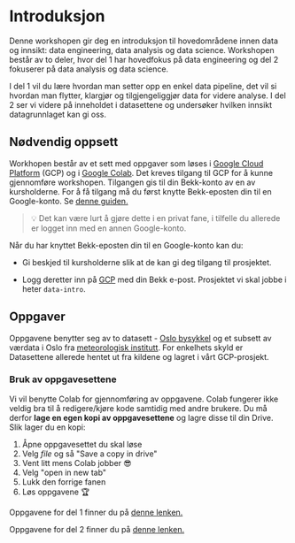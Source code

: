 # Introduksjon

Denne workshopen gir deg en introduksjon til hovedområdene innen data og innsikt: data engineering, data analysis og data science. Workshopen består av to deler, hvor del 1 har hovedfokus på data engineering og del 2 fokuserer på data analysis og data science.

I del 1 vil du lære hvordan man setter opp en enkel data pipeline, det vil si hvordan man flytter, klargjør og tilgjengeliggjør data for videre analyse. I del 2 ser vi videre på inneholdet i datasettene og undersøker hvilken innsikt datagrunnlaget kan gi oss.

## Nødvendig oppsett

Workhopen består av et sett med oppgaver som løses i [Google Cloud Platform](https://console.cloud.google.com) (GCP) og i [Google Colab](https://colab.research.google.com/). Det kreves tilgang til GCP for å kunne gjennomføre workshopen. Tilgangen gis til din Bekk-konto av en av kursholderne. For å få tilgang må du først knytte Bekk-eposten din til en Google-konto. Se [denne guiden.](https://support.google.com/accounts/answer/27441?hl=en#existingemail)

> 💡 Det kan være lurt å gjøre dette i en privat fane, i tilfelle du allerede er logget inn med en annen Google-konto.

Når du har knyttet Bekk-eposten din til en Google-konto kan du:

-   Gi beskjed til kursholderne slik at de kan gi deg tilgang til prosjektet.

-   Logg deretter inn på [GCP](https://console.cloud.google.com/) med din Bekk e-post. Prosjektet vi skal jobbe i heter `data-intro`.

## Oppgaver

Oppgavene benytter seg av to datasett - [Oslo bysykkel](https://oslobysykkel.no/apne-data/historisk) og et subsett av værdata i Oslo fra [meteorologisk institutt](https://frost.met.no/index.html). For enkelhets skyld er Datasettene allerede hentet ut fra kildene og lagret i vårt GCP-prosjekt.

### Bruk av oppgavesettene

Vi vil benytte Colab for gjennomføring av oppgavene. Colab fungerer ikke veldig bra til å redigere/kjøre kode samtidig med andre brukere. Du må derfor **lage en egen kopi av oppgavesettene** og lagre disse til din Drive. Slik lager du en kopi:

1. Åpne oppgavesettet du skal løse
2. Velg _file_ og så "Save a copy in drive"
3. Vent litt mens Colab jobber 😎
4. Velg "open in new tab"
5. Lukk den forrige fanen
6. Løs oppgavene 🏆

Oppgavene for del 1 finner du på [denne lenken.](https://colab.research.google.com/drive/1-QEBz-C3tvWlPocO-9PIq1_HMl6b25z-?usp=sharing)

Oppgavene for del 2 finner du på [denne lenken.](https://colab.research.google.com/drive/1YrQ4VXrjqQIUd-iSEjmbRtHnMVMm-AIU?usp=sharing)
